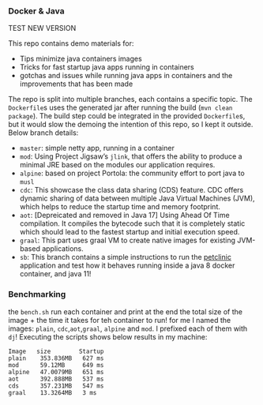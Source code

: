 ### Docker & Java
TEST NEW VERSION

This repo contains demo materials for:

- Tips minimize java containers images
- Tricks for fast startup java apps running in containers
- gotchas and issues while running java apps in containers and the improvements that has been made

The repo is split into multiple branches, each contains a specific topic. The `Dockerfile`s uses the generated jar after running the build (`mvn clean package`). The build step could be integrated in the provided `Dockerfile`s, but it would slow the demoing the intention of this repo, so I kept it outside. Below branch details:

- `master`: simple netty app, running in a container
- `mod`: Using Project Jigsaw’s `jlink`, that offers the ability to produce a minimal JRE based on the modules our application requires.
- `alpine`: based on project Portola: the community effort to port java to `musl`
- `cdc`: This showcase the class data sharing (CDS) feature. CDC offers dynamic sharing of data between multiple Java Virtual Machines (JVM), which helps to reduce the startup time and memory footprint.
- `aot`: [Depreicated and removed in Java 17] Using Ahead Of Time compilation. It compiles the bytecode such that it is completely static which should lead to the fastest startup and initial execution speed.
- `graal`: This part uses graal VM to create native images for existing JVM-based applications.
- `sb`: This branch contains a simple instructions to run the [petclinic](https://github.com/spring-projects/spring-petclinic) application and test how it behaves running inside a java 8 docker container, and java 11!



### Benchmarking

the `bench.sh` run each container and print at the end the total size of the image + the time it takes for teh container to run! for me I named the images: `plain`, `cdc`,`aot`,`graal`, `alpine` and `mod`. I prefixed each of them with `dj`! Executing the scripts shows below results in my machine:


```
Image   size        Startup
plain    353.836MB   627 ms
mod      59.12MB     649 ms
alpine   47.0079MB   651 ms
aot      392.888MB   537 ms
cds      357.231MB   547 ms
graal    13.3264MB   3 ms
```
